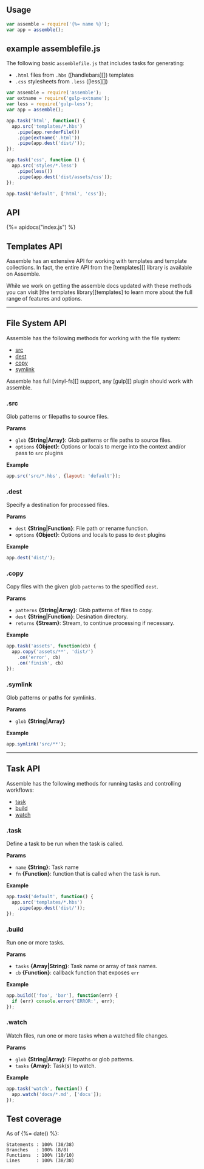 ## Usage

```js
var assemble = require('{%= name %}');
var app = assemble();
```

## example assemblefile.js

The following basic `assemblefile.js` that includes tasks for generating:

- `.html` files from `.hbs` ([handlebars][]) templates 
- `.css` stylesheets from `.less` ([less][])

```js
var assemble = require('assemble');
var extname = require('gulp-extname');
var less = require('gulp-less');
var app = assemble();

app.task('html', function() {
  app.src('templates/*.hbs')
    .pipe(app.renderFile())
    .pipe(extname('.html'))
    .pipe(app.dest('dist/'));
});

app.task('css', function () {
  app.src('styles/*.less')
    .pipe(less())
    .pipe(app.dest('dist/assets/css'));
});

app.task('default', ['html', 'css']);
```

## API
{%= apidocs("index.js") %}

## Templates API

Assemble has an extensive API for working with templates and template collections. In fact, the entire API from the [templates][] library is available on Assemble. 

While we work on getting the assemble docs updated with these methods you can visit [the templates library][templates] to learn more about the full range of features and options. 

***

## File System API

Assemble has the following methods for working with the file system:

- [src](#src)
- [dest](#dest)
- [copy](#copy)
- [symlink](#symlink)

Assemble has full [vinyl-fs][] support, any [gulp][] plugin should work with assemble.

### .src

Glob patterns or filepaths to source files.

**Params**

* `glob` **{String|Array}**: Glob patterns or file paths to source files.
* `options` **{Object}**: Options or locals to merge into the context and/or pass to `src` plugins

**Example**

```js
app.src('src/*.hbs', {layout: 'default'});
```


### .dest

Specify a destination for processed files.

**Params**

* `dest` **{String|Function}**: File path or rename function.
* `options` **{Object}**: Options and locals to pass to `dest` plugins

**Example**

```js
app.dest('dist/');
```

### .copy

Copy files with the given glob `patterns` to the specified `dest`.

**Params**

* `patterns` **{String|Array}**: Glob patterns of files to copy.
* `dest` **{String|Function}**: Desination directory.
* `returns` **{Stream}**: Stream, to continue processing if necessary.

**Example**

```js
app.task('assets', function(cb) {
  app.copy('assets/**', 'dist/')
    .on('error', cb)
    .on('finish', cb)
});
```

### .symlink

Glob patterns or paths for symlinks.

**Params**

* `glob` **{String|Array}**

**Example**

```js
app.symlink('src/**');
```

***

## Task API

Assemble has the following methods for running tasks and controlling workflows:

- [task](#task)  
- [build](#build)  
- [watch](#watch)  

### .task

Define a task to be run when the task is called.

**Params**

* `name` **{String}**: Task name
* `fn` **{Function}**: function that is called when the task is run.

**Example**

```js
app.task('default', function() {
  app.src('templates/*.hbs')
    .pipe(app.dest('dist/'));
});
```

### .build

Run one or more tasks.

**Params**

* `tasks` **{Array|String}**: Task name or array of task names.
* `cb` **{Function}**: callback function that exposes `err`

**Example**

```js
app.build(['foo', 'bar'], function(err) {
  if (err) console.error('ERROR:', err);
});
```

### .watch

Watch files, run one or more tasks when a watched file changes.

**Params**

* `glob` **{String|Array}**: Filepaths or glob patterns.
* `tasks` **{Array}**: Task(s) to watch.

**Example**

```js
app.task('watch', function() {
  app.watch('docs/*.md', ['docs']);
});
```

## Test coverage
As of {%= date() %}:

```
Statements : 100% (38/38)
Branches   : 100% (8/8)
Functions  : 100% (10/10)
Lines      : 100% (38/38)
```
